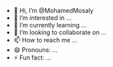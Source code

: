 - 👋 Hi, I’m @MohamedMosaly
- 👀 I’m interested in ...
- 🌱 I’m currently learning ...
- 💞️ I’m looking to collaborate on ...
- 📫 How to reach me ...
- 😄 Pronouns: ...
- ⚡ Fun fact: ...

<!---
MohamedMosaly/MohamedMosaly is a ✨ special ✨ repository because its `README.md` (this file) appears on your GitHub profile.
You can click the Preview link to take a look at your changes.
--->
